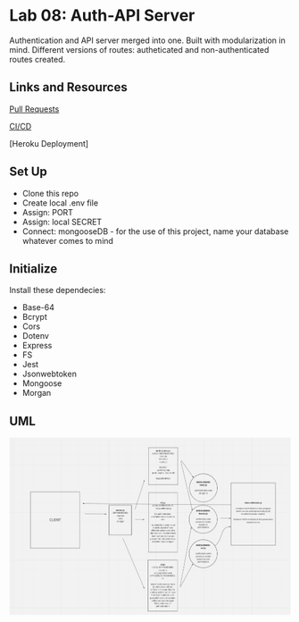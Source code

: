 # Lab 08: Auth-API Server
Authentication and API server merged into one.  Built with modularization in mind.  Different versions of routes: autheticated and non-authenticated routes created.

## Links and Resources
[Pull Requests](https://github.com/thornrae/auth-api/pulls)

[CI/CD](https://github.com/thornrae/auth-api/tree/main/.github/workflows)

[Heroku Deployment]

## Set Up
- Clone this repo
- Create local .env file
- Assign: PORT
- Assign: local SECRET
- Connect: mongooseDB - for the use of this project, name your database whatever comes to mind

## Initialize 
Install these dependecies:
- Base-64
- Bcrypt
- Cors
- Dotenv
- Express
- FS
- Jest
- Jsonwebtoken
- Mongoose
- Morgan

## UML
![UML](authapiserverUML.png)


